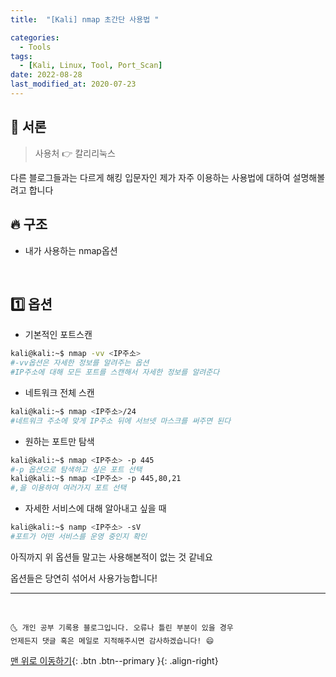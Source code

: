 ```yaml
---
title:  "[Kali] nmap 초간단 사용법 "  

categories:
  - Tools
tags:
  - [Kali, Linux, Tool, Port_Scan]
date: 2022-08-28
last_modified_at: 2020-07-23
---
```

## 🚀 서론

> 사용처 👉 칼리리눅스

다른 블로그들과는 다르게 해킹 입문자인 제가 자주 이용하는 사용법에 대하여 설명해볼려고 합니다

## 🔥 구조

- 내가 사용하는 nmap옵션

<br>

## 1️⃣ 옵션

- 기본적인 포트스캔

```bash
kali@kali:~$ nmap -vv <IP주소>
#-vv옵션은 자세한 정보를 알려주는 옵션
#IP주소에 대해 모든 포트를 스캔해서 자세한 정보를 알려준다  
```

- 네트워크 전체 스캔 

```bash
kali@kali:~$ nmap <IP주소>/24
#네트워크 주소에 맞게 IP주소 뒤에 서브넷 마스크를 써주면 된다
```

- 원하는 포트만 탐색

```bash
kali@kali:~$ nmap <IP주소> -p 445
#-p 옵션으로 탐색하고 싶은 포트 선택
kali@kali:~$ nmap <IP주소> -p 445,80,21
#,을 이용하여 여러가지 포트 선택
```

- 자세한 서비스에 대해 알아내고 싶을 때

```bash
kali@kali:~$ namp <IP주소> -sV
#포트가 어떤 서비스를 운영 중인지 확인
```

아직까지 위 옵션들 말고는 사용해본적이 없는 것 같네요

옵션들은 당연히 섞어서 사용가능합니다!

***
<br>

    🌜 개인 공부 기록용 블로그입니다. 오류나 틀린 부분이 있을 경우 
    언제든지 댓글 혹은 메일로 지적해주시면 감사하겠습니다! 😄

[맨 위로 이동하기](#){: .btn .btn--primary }{: .align-right}